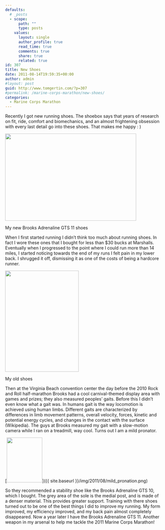 ```yaml
---
defaults:
  # _posts
  - scope:
      path: ""
      type: posts
    values:
      layout: single
      author_profile: true
      read_time: true
      comments: true
      share: true
      related: true
id: 307
title: New Shoes
date: 2011-08-14T19:59:35+00:00
author: admin
#layout: post
guid: http://www.tomgertin.com/?p=307
#permalink: /marine-corps-marathon/new-shoes/
categories:
  - Marine Corps Marathon
---
```

Recently I got new running shoes. The shoebox says that years of research on fit, ride, comfort and biomechanics, and an almost frightening obsession with every last detail go into these shoes. That makes me happy : )

<div id="attachment_308" style="width: 434px" class="wp-caption alignnone">
  <a href="{{ site.baseurl }}/img/2011/08/new_shoes.png"><img class="size-full wp-image-308 " title="new_shoes" src="{{ site.baseurl }}/img/2011/08/new_shoes.png" alt="" width="424" height="281" /></a>
  
  <p class="wp-caption-text">
    My new Brooks Adrenaline GTS 11 shoes
  </p>
</div>

When I first started running I didn’t think too much about running shoes. In fact I wore these ones that I bought for less than $30 bucks at Marshalls. Eventually when I progressed to the point where I could run more than 14 miles, I started noticing towards the end of my runs I felt pain in my lower back. I shrugged it off, dismissing it as one of the costs of being a hardcore runner.

<div id="attachment_309" style="width: 248px" class="wp-caption alignnone">
  <a href="{{ site.baseurl }}/img/2011/08/old_shoes.png"><img class="size-full wp-image-309" title="old_shoes" src="{{ site.baseurl }}/img/2011/08/old_shoes.png" alt="" width="238" height="326" /></a>
  
  <p class="wp-caption-text">
    My old shoes
  </p>
</div>

Then at the Virginia Beach convention center the day before the 2010 Rock and Roll half-marathon Brooks had a cool carnival-themed display area with games and prizes; they also measured peoples’ gaits. Before this I didn’t even know what a gait was. In humans gait is the way locomotion is achieved using human limbs. Different gaits are characterized by differences in limb movement patterns, overall velocity, forces, kinetic and potential energy cycles, and changes in the contact with the surface (Wikipedia). The guys at Brooks measured my gait with a slow-motion camera while I ran on a treadmill, way cool. Turns out I am a mild pronator.

[<img class="alignnone size-full wp-image-310" title="mild_pronation" src="{{ site.baseurl }}/img/2011/08/mild_pronation.png" alt="" width="115" height="145" />]({{ site.baseurl }}/img/2011/08/mild_pronation.png)

So they recommended a stability shoe like the Brooks Adrenaline GTS 10, which I bought. The grey area of the sole is the medial post, and is made of a denser material. This provides greater support. Training with there shoes turned out to be one of the best things I did to improve my running. My form improved, my efficiency improved, and my back pain almost completely disappeared. Now a year later I have the Brooks Adrenaline GTS 11. Another weapon in my arsenal to help me tackle the 2011 Marine Corps Marathon!

